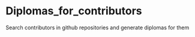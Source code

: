# Diplomas_for_contributors
Search contributors in github repositories and generate diplomas for them
